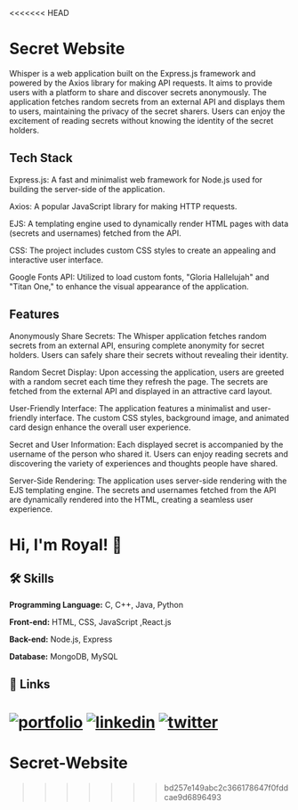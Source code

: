 <<<<<<< HEAD

# Secret Website

Whisper is a web application built on the Express.js framework and powered by the Axios library for making API requests. It aims to provide users with a platform to share and discover secrets anonymously. The application fetches random secrets from an external API and displays them to users, maintaining the privacy of the secret sharers. Users can enjoy the excitement of reading secrets without knowing the identity of the secret holders.


## Tech Stack

Express.js: A fast and minimalist web framework for Node.js used for building the     server-side of the application.

Axios: A popular JavaScript library for making HTTP requests.

EJS: A templating engine used to dynamically render HTML pages with data (secrets and usernames) fetched from the API.

CSS: The project includes custom CSS styles to create an appealing and interactive user interface.

Google Fonts API: Utilized to load custom fonts, "Gloria Hallelujah" and "Titan One," to enhance the visual appearance of the application.
## Features

Anonymously Share Secrets: The Whisper application fetches random secrets from an external API, ensuring complete anonymity for secret holders. Users can safely share their secrets without revealing their identity.

Random Secret Display: Upon accessing the application, users are greeted with a random secret each time they refresh the page. The secrets are fetched from the external API and displayed in an attractive card layout.

User-Friendly Interface: The application features a minimalist and user-friendly interface. The custom CSS styles, background image, and animated card design enhance the overall user experience.

Secret and User Information: Each displayed secret is accompanied by the username of the person who shared it. Users can enjoy reading secrets and discovering the variety of experiences and thoughts people have shared.

Server-Side Rendering: The application uses server-side rendering with the EJS templating engine. The secrets and usernames fetched from the API are dynamically rendered into the HTML, creating a seamless user experience.

# Hi, I'm Royal! 👋






## 🛠 Skills


**Programming Language:** C, C++, Java, Python

**Front-end:** HTML, CSS, JavaScript ,React.js

**Back-end:** Node.js, Express

**Database:** MongoDB, MySQL

## 🔗 Links
[![portfolio](https://img.shields.io/badge/my_portfolio-000?style=for-the-badge&logo=ko-fi&logoColor=white)](https://github.com/royaals/Personal-Portfolio)
[![linkedin](https://img.shields.io/badge/linkedin-0A66C2?style=for-the-badge&logo=linkedin&logoColor=white)](https://www.linkedin.com/in/royal-s)
[![twitter](https://img.shields.io/badge/twitter-1DA1F2?style=for-the-badge&logo=twitter&logoColor=white)](https://twitter.com/RoyalSalins?t=p5gofDCS1vnbUB89e_A_-A&s=09)
=======
# Secret-Website
>>>>>>> bd257e149abc2c366178647f0fddcae9d6896493
